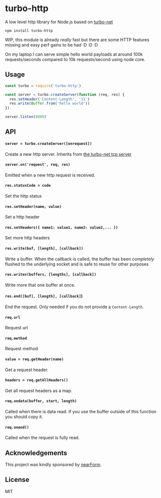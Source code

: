 # turbo-http

A low level http library for Node.js based on [turbo-net](https://github.com/mafintosh/turbo-net)

```
npm install turbo-http
```

WIP, this module is already *really* fast but there are some HTTP features
missing and easy perf gains to be had :D :D :D

On my laptop I can serve simple hello world payloads at around 100k requests/seconds compared to 10k requests/second using node core.

## Usage

``` js
const turbo = require('turbo-http')

const server = turbo.createServer(function (req, res) {
  res.setHeader('Content-Length', '11')
  res.write(Buffer.from('hello world'))
})

server.listen(8080)
```

## API

#### `server = turbo.createServer([onrequest])`

Create a new http server. Inherits from [the turbo-net tcp server](https://github.com/mafintosh/turbo-net#server--turbocreateserveroptions-onsocket)

#### `server.on('request', req, res)`

Emitted when a new http request is received.

#### `res.statusCode = code`

Set the http status

#### `res.setHeader(name, value)`

Set a http header

#### `res.setHeaders({ name1: value1, name2: value2,... })`

Set more http headers

#### `res.write(buf, [length], [callback])`

Write a buffer. When the callback is called, the buffer
has been *completely* flushed to the underlying socket and is safe to
reuse for other purposes

#### `res.writev(buffers, [lengths], [callback])`

Write more that one buffer at once.

#### `res.end([buf], [length], [callback]`)

End the request. Only needed if you do not provide a `Content-Length`.

#### `req.url`

Request url

#### `req.method`

Request method

#### `value = req.getHeader(name)`

Get a request header.

#### `headers = req.getAllHeaders()`

Get all request headers as a map.

#### `req.ondata(buffer, start, length)`

Called when there is data read. If you use the buffer outside of this function
you should copy it.

#### `req.onend()`

Called when the request is fully read.

## Acknowledgements

This project was kindly sponsored by [nearForm](http://nearform.com).

## License

MIT
